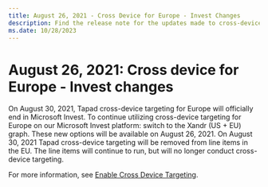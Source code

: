 ```yaml
---
title: August 26, 2021 - Cross Device for Europe - Invest Changes
description: Find the release note for the updates made to cross-device targeting for Europe.
ms.date: 10/28/2023
---
```


# August 26, 2021: Cross device for Europe - Invest changes

On August 30, 2021, Tapad cross-device targeting for Europe will officially end in Microsoft Invest. To continue utilizing cross-device targeting for Europe on our Microsoft Invest platform: switch to the Xandr (US + EU) graph. These new options will be available on August 26, 2021. On August 30, 2021 Tapad cross-device targeting will be removed from line items in the EU. The line items will continue to run, but will no longer conduct cross-device targeting.

For more information, see [Enable Cross Device Targeting](enable-cross-device-targeting-and-measurement-for-a-line-item.md).
